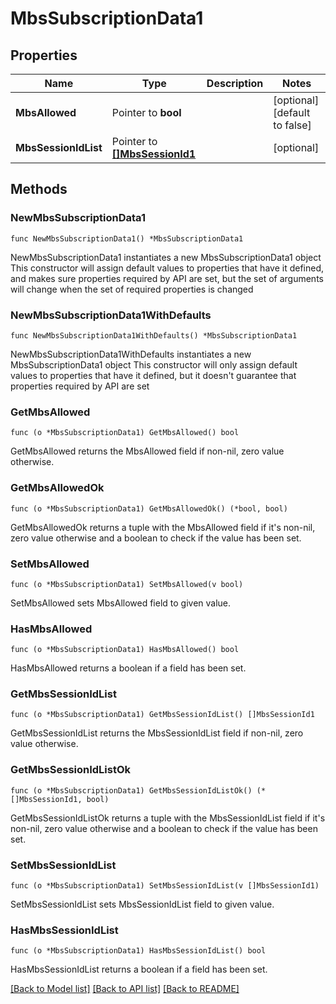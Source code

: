 # MbsSubscriptionData1

## Properties

Name | Type | Description | Notes
------------ | ------------- | ------------- | -------------
**MbsAllowed** | Pointer to **bool** |  | [optional] [default to false]
**MbsSessionIdList** | Pointer to [**[]MbsSessionId1**](MbsSessionId1.md) |  | [optional] 

## Methods

### NewMbsSubscriptionData1

`func NewMbsSubscriptionData1() *MbsSubscriptionData1`

NewMbsSubscriptionData1 instantiates a new MbsSubscriptionData1 object
This constructor will assign default values to properties that have it defined,
and makes sure properties required by API are set, but the set of arguments
will change when the set of required properties is changed

### NewMbsSubscriptionData1WithDefaults

`func NewMbsSubscriptionData1WithDefaults() *MbsSubscriptionData1`

NewMbsSubscriptionData1WithDefaults instantiates a new MbsSubscriptionData1 object
This constructor will only assign default values to properties that have it defined,
but it doesn't guarantee that properties required by API are set

### GetMbsAllowed

`func (o *MbsSubscriptionData1) GetMbsAllowed() bool`

GetMbsAllowed returns the MbsAllowed field if non-nil, zero value otherwise.

### GetMbsAllowedOk

`func (o *MbsSubscriptionData1) GetMbsAllowedOk() (*bool, bool)`

GetMbsAllowedOk returns a tuple with the MbsAllowed field if it's non-nil, zero value otherwise
and a boolean to check if the value has been set.

### SetMbsAllowed

`func (o *MbsSubscriptionData1) SetMbsAllowed(v bool)`

SetMbsAllowed sets MbsAllowed field to given value.

### HasMbsAllowed

`func (o *MbsSubscriptionData1) HasMbsAllowed() bool`

HasMbsAllowed returns a boolean if a field has been set.

### GetMbsSessionIdList

`func (o *MbsSubscriptionData1) GetMbsSessionIdList() []MbsSessionId1`

GetMbsSessionIdList returns the MbsSessionIdList field if non-nil, zero value otherwise.

### GetMbsSessionIdListOk

`func (o *MbsSubscriptionData1) GetMbsSessionIdListOk() (*[]MbsSessionId1, bool)`

GetMbsSessionIdListOk returns a tuple with the MbsSessionIdList field if it's non-nil, zero value otherwise
and a boolean to check if the value has been set.

### SetMbsSessionIdList

`func (o *MbsSubscriptionData1) SetMbsSessionIdList(v []MbsSessionId1)`

SetMbsSessionIdList sets MbsSessionIdList field to given value.

### HasMbsSessionIdList

`func (o *MbsSubscriptionData1) HasMbsSessionIdList() bool`

HasMbsSessionIdList returns a boolean if a field has been set.


[[Back to Model list]](../README.md#documentation-for-models) [[Back to API list]](../README.md#documentation-for-api-endpoints) [[Back to README]](../README.md)


